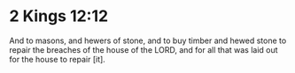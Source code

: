 # 2 Kings 12:12

And to masons, and hewers of stone, and to buy timber and hewed stone to repair the breaches of the house of the LORD, and for all that was laid out for the house to repair [it].